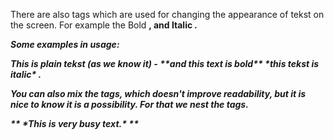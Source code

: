 There are also tags which are used for changing the appearance of tekst on the screen. For example the Bold <b>, and Italic <i>. 

Some examples in usage:
 <p>This is plain tekst (as we know it) - <b> **and this text is bold** </b> <i> *this tekst is italic* </i> .</p>
 

You can also mix the tags, which doesn't improve readability, but it is nice to know it is a possibility. For that we nest the tags.
<p><b><i>** *This is very busy text.* **</i></b></p> 